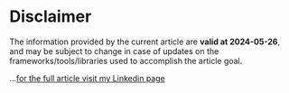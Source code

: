# Disclaimer

The information provided by the current article are **valid at 2024-05-26**, and may be subject to change in case of updates on the frameworks/tools/libraries used to accomplish the article goal.

...[for the full article visit my Linkedin page](https://www.linkedin.com/pulse/build-azure-devops-extension-using-react-typescript-riccardo-gregori)

